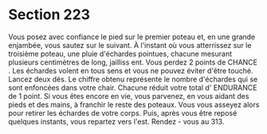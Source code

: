 # Section 223

Vous posez avec confiance le pied sur le premier poteau et, en une grande enjambée,
vous sautez sur le suivant. À l'instant où vous atterrissez sur le troisième poteau, une
pluie d'échardes pointues, chacune mesurant plusieurs centimètres de long, jailliss ent.
Vous perdez 2 points de CHANCE . Les échardes volent en tous sens et vous ne pouvez
éviter d'être touché. Lancez deux dés. Le chiffre obtenu représente le nombre d'échardes
qui se sont enfoncées dans votre chair. Chacune réduit votre total d' ENDURANCE  de 1 point.
Si vous êtes encore en vie, vous parvenez, en vous aidant des pieds et des mains, à
franchir le reste des poteaux. Vous vous asseyez alors pour retirer les échardes de votre
corps. Puis, après vous être reposé quelques instants, vous repartez vers l'est. Rendez -
vous au 313.